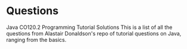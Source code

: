 # Questions
Java CO120.2 Programming Tutorial Solutions
This is a list of all the questions from Alastair Donaldson's repo of tutorial questions on Java, ranging from the basics.
